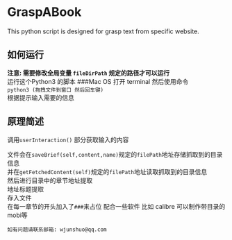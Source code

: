 # GraspABook
This python script is designed for grasp text from specific website. 

## 如何运行
**注意: 需要修改全局变量 `fileDirPath` 规定的路径才可以运行**  
运行这个Python3 的脚本
###Mac OS
打开 terminal 然后使用命令 <br> `python3 (拖拽文件到窗口 然后回车键)`<br>
根据提示输入需要的信息

## 原理简述

调用`userInteraction()` 部分获取输入的内容

文件会在`saveBrief(self,content,name)`规定的`filePath`地址存储抓取到的目录信息<br>
并在`getFetchedContent(self)`规定的`filePath`地址读取抓取到的目录信息<br>
然后进行目录中的章节地址提取<br>
地址标题提取<br>
存入文件<br>
在每一章节的开头加入了`###`来占位 配合一些软件 比如 calibre 可以制作带目录的mobi等<br>


```如有问题请联系邮箱: wjunshuo@qq.com```
